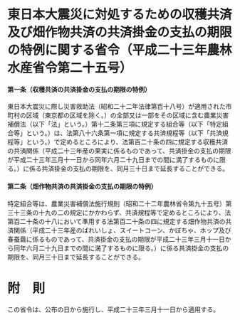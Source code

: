 # 東日本大震災に対処するための収穫共済及び畑作物共済の共済掛金の支払の期限の特例に関する省令（平成二十三年農林水産省令第二十五号）
#### 第一条（収穫共済の共済掛金の支払の期限の特例）
東日本大震災に際し災害救助法（昭和二十二年法律第百十八号）が適用された市町村の区域（東京都の区域を除く。）の全部又は一部をその区域に含む農業災害補償法（以下「法」という。）第十二条第三項に規定する組合等（以下「特定組合等」という。）は、法第八十六条第一項に規定する共済規程等（以下「共済規程等」という。）で定めるところにより、法第百二十条の四に規定する収穫共済の共済関係（平成二十三年産の果実に係るものであって、共済掛金の支払の期限が平成二十三年三月十一日から同年六月二十九日までの間に満了するものに限る。）に係る共済掛金の支払の期限を、同月三十日まで延長することができる。
#### 第二条（畑作物共済の共済掛金の支払の期限の特例）
特定組合等は、農業災害補償法施行規則（昭和二十二年農林省令第九十五号）第三十三条の十九の二の規定にかかわらず、共済規程等で定めるところにより、法第百二十条の十八において準用する法第百二十条の四に規定する畑作物共済の共済関係（平成二十三年産のばれいしょ、スイートコーン、かぼちゃ、ホップ及び春蚕繭に係るものであって、共済掛金の支払の期限が平成二十三年三月十一日から同年六月二十九日までの間に満了するものに限る。）に係る共済掛金の支払の期限を、同月三十日まで延長することができる。
# 附　則
この省令は、公布の日から施行し、平成二十三年三月十一日から適用する。
